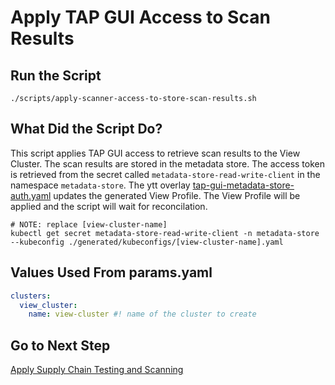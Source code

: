 # Apply TAP GUI Access to Scan Results

## Run the Script

```shell
./scripts/apply-scanner-access-to-store-scan-results.sh
```

## What Did the Script Do?

This script applies TAP GUI access to retrieve scan results to the View Cluster. The scan results are stored in the metadata store. The access token is retrieved from the secret called `metadata-store-read-write-client` in the namespace `metadata-store`. The ytt overlay [tap-gui-metadata-store-auth.yaml](../../profile-overlays/tap-gui-metadata-store-auth.yaml) updates the generated View Profile. The View Profile will be applied and the script will wait for reconcilation.

```shell
# NOTE: replace [view-cluster-name]
kubectl get secret metadata-store-read-write-client -n metadata-store --kubeconfig ./generated/kubeconfigs/[view-cluster-name].yaml
```

## Values Used From params.yaml

```yaml
clusters:
  view_cluster:
    name: view-cluster #! name of the cluster to create
```

## Go to Next Step

[Apply Supply Chain Testing and Scanning](./04-apply-supply-chain-testing-and-scanning.md)
